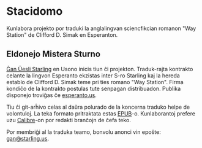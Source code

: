 # Stacidomo
Kunlabora projekto por traduki la anglalingvan sciencfikcian romanon "Way Station" de Clifford D. Simak en Esperanton.

## Eldonejo Mistera Sturno

[Ĝan Ŭesli Starling](https://eo.wikipedia.org/wiki/%C4%9Can_%C5%ACesli_Starling) en Usono inicis tiun ĉi projekton. Traduk-rajta kontrakto celante la lingvon Esperanto ekzistas inter S-ro Starling kaj la hereda establo de Clifford D. Simak teme pri ties romano "Way Station". Firma kondiĉo de la kontrakto postulas tute senpagan distribuadon. Publika disponejo troviĝas ĉe [esperanto.us](https://esperanto.us/indekso_CDS.html#Stacidomo).

Tiu ĉi git-arĥivo celas al daŭra polurado de la koncerna traduko helpe de volontuloj. La teka formato pritraktata estas [EPUB](https://eo.wikipedia.org/wiki/EPUB)-o. Kunlaborantoj prefere uzu [Calibre](https://calibre-ebook.com/)-on por redakti branĉojn de ĉefa teko.

Por membriĝi al la traduka teamo, bonvolu anonci vin epoŝte: [gan@starling.us](mailto:gan@starling.us?subject=Stacidomo_GitHub).
